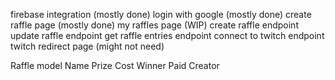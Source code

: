firebase integration (mostly done)
login with google (mostly done)
create raffle page (mostly done)
my raffles page (WIP)
create raffle endpoint
update raffle endpoint
get raffle entries endpoint
connect to twitch endpoint
twitch redirect page (might not need)

Raffle model
Name
Prize
Cost
Winner
Paid
Creator
